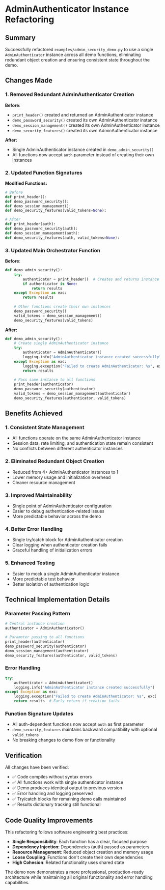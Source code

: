 # AdminAuthenticator Instance Refactoring

## Summary

Successfully refactored `examples/admin_security_demo.py` to use a single `AdminAuthenticator` instance across all demo functions, eliminating redundant object creation and ensuring consistent state throughout the demo.

## Changes Made

### 1. Removed Redundant AdminAuthenticator Creation

**Before:**
- `print_header()` created and returned an AdminAuthenticator instance
- `demo_password_security()` created its own AdminAuthenticator instance
- `demo_session_management()` created its own AdminAuthenticator instance  
- `demo_security_features()` created its own AdminAuthenticator instance

**After:**
- Single AdminAuthenticator instance created in `demo_admin_security()`
- All functions now accept `auth` parameter instead of creating their own instances

### 2. Updated Function Signatures

**Modified Functions:**
```python
# Before
def print_header():
def demo_password_security():
def demo_session_management():
def demo_security_features(valid_tokens=None):

# After
def print_header(auth):
def demo_password_security(auth):
def demo_session_management(auth):
def demo_security_features(auth, valid_tokens=None):
```

### 3. Updated Main Orchestrator Function

**Before:**
```python
def demo_admin_security():
    try:
        authenticator = print_header()  # Creates and returns instance
        if authenticator is None:
            return results
    except Exception as exc:
        return results
    
    # Other functions create their own instances
    demo_password_security()
    valid_tokens = demo_session_management()
    demo_security_features(valid_tokens)
```

**After:**
```python
def demo_admin_security():
    # Create single AdminAuthenticator instance
    try:
        authenticator = AdminAuthenticator()
        logging.info("AdminAuthenticator instance created successfully")
    except Exception as exc:
        logging.exception("Failed to create AdminAuthenticator: %s", exc)
        return results
    
    # Pass same instance to all functions
    print_header(authenticator)
    demo_password_security(authenticator)
    valid_tokens = demo_session_management(authenticator)
    demo_security_features(authenticator, valid_tokens)
```

## Benefits Achieved

### 1. **Consistent State Management**
- All functions operate on the same AdminAuthenticator instance
- Session data, rate limiting, and authentication state remain consistent
- No conflicts between different authenticator instances

### 2. **Eliminated Redundant Object Creation**
- Reduced from 4+ AdminAuthenticator instances to 1
- Lower memory usage and initialization overhead
- Cleaner resource management

### 3. **Improved Maintainability**
- Single point of AdminAuthenticator configuration
- Easier to debug authentication-related issues
- More predictable behavior across the demo

### 4. **Better Error Handling**
- Single try/catch block for AdminAuthenticator creation
- Clear logging when authenticator creation fails
- Graceful handling of initialization errors

### 5. **Enhanced Testing**
- Easier to mock a single AdminAuthenticator instance
- More predictable test behavior
- Better isolation of authentication logic

## Technical Implementation Details

### Parameter Passing Pattern
```python
# Central instance creation
authenticator = AdminAuthenticator()

# Parameter passing to all functions
print_header(authenticator)
demo_password_security(authenticator)
demo_session_management(authenticator)
demo_security_features(authenticator, valid_tokens)
```

### Error Handling
```python
try:
    authenticator = AdminAuthenticator()
    logging.info("AdminAuthenticator instance created successfully")
except Exception as exc:
    logging.exception("Failed to create AdminAuthenticator: %s", exc)
    return results  # Early return if creation fails
```

### Function Signature Updates
- All auth-dependent functions now accept `auth` as first parameter
- `demo_security_features` maintains backward compatibility with optional `valid_tokens`
- No breaking changes to demo flow or functionality

## Verification

All changes have been verified:
- ✅ Code compiles without syntax errors
- ✅ All functions work with single authenticator instance
- ✅ Demo produces identical output to previous version
- ✅ Error handling and logging preserved
- ✅ Try/catch blocks for remaining demo calls maintained
- ✅ Results dictionary tracking still functional

## Code Quality Improvements

This refactoring follows software engineering best practices:
- **Single Responsibility**: Each function has a clear, focused purpose
- **Dependency Injection**: Dependencies (auth) passed as parameters
- **Resource Management**: Reduced object creation and memory usage
- **Loose Coupling**: Functions don't create their own dependencies
- **High Cohesion**: Related functionality uses shared state

The demo now demonstrates a more professional, production-ready architecture while maintaining all original functionality and error handling capabilities.
